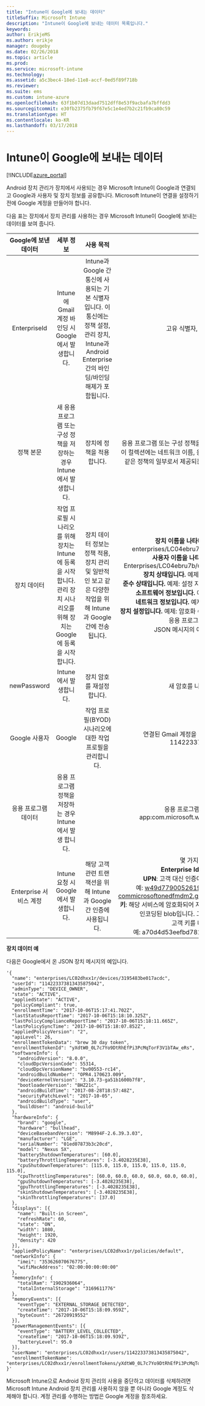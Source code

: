 ```yaml
---
title: "Intune이 Google에 보내는 데이터"
titleSuffix: Microsoft Intune
description: "Intune이 Google에 보내는 데이터 목록입니다."
keywords: 
author: ErikjeMS
ms.author: erikje
manager: dougeby
ms.date: 02/26/2018
ms.topic: article
ms.prod: 
ms.service: microsoft-intune
ms.technology: 
ms.assetid: a5c3bec4-18ed-11e8-accf-0ed5f89f718b
ms.reviewer: 
ms.suite: ems
ms.custom: intune-azure
ms.openlocfilehash: 63f1b07d13daad7512dff8e53f9acbafa7bffdd3
ms.sourcegitcommit: e30fb2375fb79f67e5c1e4ed7b2c21fb9ca80c59
ms.translationtype: HT
ms.contentlocale: ko-KR
ms.lasthandoff: 03/17/2018
---
```

# <a name="data-intune-sends-to-google"></a>Intune이 Google에 보내는 데이터

[!INCLUDE[azure_portal](./includes/azure_portal.md)]

Android 장치 관리가 장치에서 사용되는 경우 Microsoft Intune이 Google과 연결되고 Google과 사용자 및 장치 정보를 공유합니다. Microsoft Intune이 연결을 설정하기 전에 Google 계정을 만들어야 합니다.

다음 표는 장치에서 장치 관리를 사용하는 경우 Microsoft Intune이 Google에 보내는 데이터를 보여 줍니다.


| Google에 보낸 데이터 | 세부 정보 | 사용 목적 | 예제 |
|:---:|:---:|:---:|:---:|
| EnterpriseId | Intune에 Gmail 계정 바인딩 시 Google에서 발생합니다. | Intune과 Google 간 통신에 사용되는 기본 식별자입니다.  이 통신에는 정책 설정, 관리 장치, Intune과 Android Enterprise 간의 바인딩/바인딩 해제가 포함됩니다. | 고유 식별자, 형식 예: LC04eik8a6 |
| 정책 본문 | 새 응용 프로그램 또는 구성 정책을 저장하는 경우 Intune에서 발생합니다. | 장치에 정책을 적용합니다. | 응용 프로그램 또는 구성 정책을 위해 구성된 모든 설정의 컬렉션입니다. 이 컬렉션에는 네트워크 이름, 응용 프로그램 이름, 응용 프로그램별 설정 같은 정책의 일부로서 제공되는 경우 고객 정보를 포함할 수 있습니다. |
| 장치 데이터 | 작업 프로필 시나리오를 위해 장치는 Intune에 등록을 시작합니다. 관리 장치 시나리오를 위해 장치는 Google에 등록을 시작합니다. | 장치 데이터 정보는 정책 적용, 장치 관리 및 일반적인 보고 같은 다양한 작업을 위해 Intune과 Google 간에 전송됩니다. | **장치 이름을 나타내는 고유 식별자입니다.** 예: enterprises/LC04ebru7b/devices/3592d971168f9ae4<br>**사용자 이름을 나타내는 고유 식별자입니다.** 예: Enterprises/LC04ebru7b/users/116838519924207449711<br>**장치 상태입니다.** 예제: 활성, 사용하지 않음, 프로비전.<br>**준수 상태입니다.** 예제: 설정 지원되지 않음, 누락된 필수 응용 프로그램<br>**소프트웨어 정보입니다.** 예제: 소프트웨어 버전 및 패치 수준.<br>**네트워크 정보입니다.** 예제: IMEI, MEID, WifiMacAddress<br>**장치 설정입니다.** 예제: 암호화 수준에 대한 정보 및 장치가 알려지지 않은 응용 프로그램을 허용하는지 여부.<br> JSON 메시지의 예제는 아래를 참조하십시오. |
| newPassword | Intune에서 발생합니다. | 장치 암호를 재설정합니다. | 새 암호를 나타내는 문자열입니다. |
| Google 사용자 | Google | 작업 프로필(BYOD) 시나리오에 대한 작업 프로필을 관리합니다. | 연결된 Gmail 계정을 나타내는 고유 식별자입니다. 예: 114223373813435875042 |
| 응용 프로그램 데이터 | 응용 프로그램 정책을 저장하는 경우 Intune에서 발생 합니다. |  | 응용 프로그램 이름 문자열입니다. 예: app:com.microsoft.windowsintune.companyportal |
| Enterprise 서비스 계정 | Intune 요청 시 Google에서 발생합니다. | 해당 고객 관련 트랜잭션을 위해 Intune과 Google 간 인증에 사용됩니다. | 몇 가지 파트가 있습니다.<br> **Enterprise Id**: 이전에 문서화됐습니다.<br>**UPN**: 고객 대신 인증에 사용된 UPN을 생성 했습니다.<br>예: w49d77900526190e26708c31c9e8a0@pfwp-commicrosoftonedfmdm2.google.com.iam.gserviceaccount.com<br>**키**: 해당 서비스에 암호화되어 저장되고 인증 요청에 사용되는 Base64로 인코딩된 blob입니다. 그러나 이것이 blob의 모습입니다.<br> 고객 키를 나타내는 고유 식별자<br>예: a70d4d53eefbd781ce7ad6a6495c65eb15e74f1f |

**장치 데이터 예**

다음은 Google에서 온 JSON 장치 메시지의 예입니다.



```
'{
  "name": "enterprises/LC02dhxx1r/devices/3195483be017acdc",
  "userId": "114223373813435875042",
  "adminType": "DEVICE_OWNER",
  "state": "ACTIVE",
  "appliedState": "ACTIVE",
  "policyCompliant": true,
  "enrollmentTime": "2017-10-06T15:17:41.702Z",
  "lastStatusReportTime": "2017-10-06T15:18:10.325Z",
  "lastPolicyComplianceReportTime": "2017-10-06T15:18:11.665Z",
  "lastPolicySyncTime": "2017-10-06T15:18:07.852Z",
  "appliedPolicyVersion": "2",
  "apiLevel": 26,
  "enrollmentTokenData": "brew 30 day token",
  "enrollmentTokenId": "yXdtW0_0L7c7Yo9DtRhEfPi3PcMqTorF3V1bTAw_eRs",
  "softwareInfo": {
    "androidVersion": "8.0.0",
    "cloudDpcVersionCode": 55314,
    "cloudDpcVersionName": "bv00553-rc14",
    "androidBuildNumber": "OPR4.170623.009",
    "deviceKernelVersion": "3.10.73-ga51b1600b7f8",
    "bootloaderVersion": "BHZ21c",
    "androidBuildTime": "2017-08-28T18:57:48Z",
    "securityPatchLevel": "2017-10-05",
    "androidBuildType": "user",
    "buildUser": "android-build"
  },
  "hardwareInfo": {
    "brand": "google",
    "hardware": "bullhead",
    "deviceBasebandVersion": "M8994F-2.6.39.3.03",
    "manufacturer": "LGE",
    "serialNumber": "01ed07873b3c20cd",
    "model": "Nexus 5X",
    "batteryShutdownTemperatures": [60.0],
    "batteryThrottlingTemperatures": [-3.4028235E38],
    "cpuShutdownTemperatures": [115.0, 115.0, 115.0, 115.0, 115.0, 115.0],
    "cpuThrottlingTemperatures": [60.0, 60.0, 60.0, 60.0, 60.0, 60.0],
    "gpuShutdownTemperatures": [-3.4028235E38],
    "gpuThrottlingTemperatures": [-3.4028235E38],
    "skinShutdownTemperatures": [-3.4028235E38],
    "skinThrottlingTemperatures": [37.0]
  },
  "displays": [{
    "name": "Built-in Screen",
    "refreshRate": 60,
    "state": "ON",
    "width": 1080,
    "height": 1920,
    "density": 420
  }],
  "appliedPolicyName": "enterprises/LC02dhxx1r/policies/default",
  "networkInfo": {
    "imei": "353626070676775",
    "wifiMacAddress": "02:00:00:00:00:00"
  },
  "memoryInfo": {
    "totalRam": "1902936064",
    "totalInternalStorage": "3169611776"
  },
  "memoryEvents": [{
    "eventType": "EXTERNAL_STORAGE_DETECTED",
    "createTime": "2017-10-06T15:18:09.959Z",
    "byteCount": "26720919552"
  }],
  "powerManagementEvents": [{
    "eventType": "BATTERY_LEVEL_COLLECTED",
    "createTime": "2017-10-06T15:18:09.939Z",
    "batteryLevel": 95.0
  }],
  "userName": "enterprises/LC02dhxx1r/users/114223373813435875042",
  "enrollmentTokenName": "enterprises/LC02dhxx1r/enrollmentTokens/yXdtW0_0L7c7Yo9DtRhEfPi3PcMqTorF3V1bTAw_eRs"
}'
```

Microsoft Intune으로 Android 장치 관리의 사용을 중단하고 데이터를 삭제하려면 Microsoft Intune Android 장치 관리를 사용하지 않을 뿐 아니라 Google 계정도 삭제해야 합니다. 계정 관리를 수행하는 방법은 Google 계정을 참조하세요.


